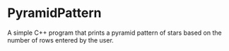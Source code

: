# PyramidPattern
A simple C++ program that prints a pyramid pattern of stars based on the number of rows entered by the user. 
